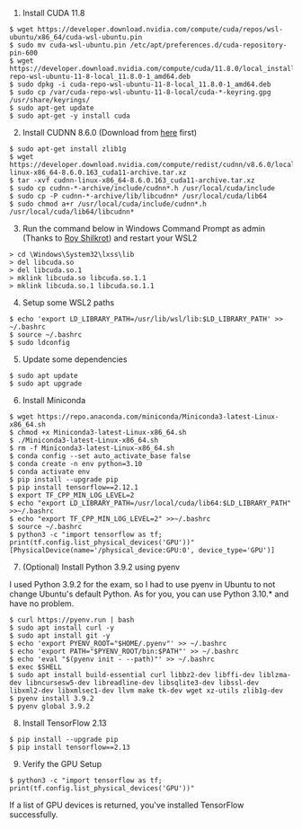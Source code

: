 1. Install CUDA 11.8
```
$ wget https://developer.download.nvidia.com/compute/cuda/repos/wsl-ubuntu/x86_64/cuda-wsl-ubuntu.pin
$ sudo mv cuda-wsl-ubuntu.pin /etc/apt/preferences.d/cuda-repository-pin-600
$ wget https://developer.download.nvidia.com/compute/cuda/11.8.0/local_installers/cuda-repo-wsl-ubuntu-11-8-local_11.8.0-1_amd64.deb
$ sudo dpkg -i cuda-repo-wsl-ubuntu-11-8-local_11.8.0-1_amd64.deb
$ sudo cp /var/cuda-repo-wsl-ubuntu-11-8-local/cuda-*-keyring.gpg /usr/share/keyrings/
$ sudo apt-get update
$ sudo apt-get -y install cuda
```

2. Install CUDNN 8.6.0 (Download from [here](https://developer.nvidia.com/compute/cudnn/secure/8.6.0/local_installers/11.8/cudnn-linux-x86_64-8.6.0.163_cuda11-archive.tar.xz) first)
```
$ sudo apt-get install zlib1g
$ wget https://developer.download.nvidia.com/compute/redist/cudnn/v8.6.0/local_installers/11.8/cudnn-linux-x86_64-8.6.0.163_cuda11-archive.tar.xz
$ tar -xvf cudnn-linux-x86_64-8.6.0.163_cuda11-archive.tar.xz
$ sudo cp cudnn-*-archive/include/cudnn*.h /usr/local/cuda/include 
$ sudo cp -P cudnn-*-archive/lib/libcudnn* /usr/local/cuda/lib64 
$ sudo chmod a+r /usr/local/cuda/include/cudnn*.h /usr/local/cuda/lib64/libcudnn*
```

3. Run the command below in Windows Command Prompt as admin (Thanks to [Roy Shilkrot](https://stackoverflow.com/questions/76016645/tensorflow-2-12-could-not-load-library-libcudnn-cnn-infer-so-8-in-wsl2)) and restart your WSL2
```
> cd \Windows\System32\lxss\lib
> del libcuda.so
> del libcuda.so.1
> mklink libcuda.so libcuda.so.1.1
> mklink libcuda.so.1 libcuda.so.1.1
```

4. Setup some WSL2 paths
```
$ echo 'export LD_LIBRARY_PATH=/usr/lib/wsl/lib:$LD_LIBRARY_PATH' >> ~/.bashrc
$ source ~/.bashrc
$ sudo ldconfig
```

5. Update some dependencies
```
$ sudo apt update
$ sudo apt upgrade
```

6. Install Miniconda
```
$ wget https://repo.anaconda.com/miniconda/Miniconda3-latest-Linux-x86_64.sh
$ chmod +x Miniconda3-latest-Linux-x86_64.sh
$ ./Miniconda3-latest-Linux-x86_64.sh
$ rm -f Miniconda3-latest-Linux-x86_64.sh
$ conda config --set auto_activate_base false
$ conda create -n env python=3.10
$ conda activate env
$ pip install --upgrade pip
$ pip install tensorflow==2.12.1
$ export TF_CPP_MIN_LOG_LEVEL=2
$ echo "export LD_LIBRARY_PATH=/usr/local/cuda/lib64:$LD_LIBRARY_PATH" >>~/.bashrc
$ echo "export TF_CPP_MIN_LOG_LEVEL=2" >>~/.bashrc
$ source ~/.bashrc
$ python3 -c "import tensorflow as tf; print(tf.config.list_physical_devices('GPU'))"
[PhysicalDevice(name='/physical_device:GPU:0', device_type='GPU')]
```

7. (Optional) Install Python 3.9.2 using pyenv

I used Python 3.9.2 for the exam, so I had to use pyenv in Ubuntu to not change Ubuntu's default Python. As for you, you can use Python 3.10.* and have no problem.
```
$ curl https://pyenv.run | bash
$ sudo apt install curl -y 
$ sudo apt install git -y
$ echo 'export PYENV_ROOT="$HOME/.pyenv"' >> ~/.bashrc
$ echo 'export PATH="$PYENV_ROOT/bin:$PATH"' >> ~/.bashrc
$ echo 'eval "$(pyenv init - --path)"' >> ~/.bashrc
$ exec $SHELL
$ sudo apt install build-essential curl libbz2-dev libffi-dev liblzma-dev libncursesw5-dev libreadline-dev libsqlite3-dev libssl-dev libxml2-dev libxmlsec1-dev llvm make tk-dev wget xz-utils zlib1g-dev
$ pyenv install 3.9.2
$ pyenv global 3.9.2
```

8. Install TensorFlow 2.13
```
$ pip install --upgrade pip
$ pip install tensorflow==2.13
```

9. Verify the GPU Setup
```
$ python3 -c "import tensorflow as tf; print(tf.config.list_physical_devices('GPU'))"
```
If a list of GPU devices is returned, you've installed TensorFlow successfully.

